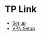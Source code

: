 # TP Link

* [Set up](Network/Tp-Link%20VPN%20Router//Set%20up.md)
* [VPN Setup](Network/Tp-Link%20VPN%20Router/VPN%20Setup.md)
